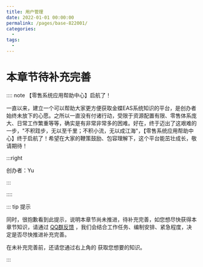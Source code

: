 ```yaml
---
title: 用户管理
date: 2022-01-01 00:00:00
permalink: /pages/base-822001/
categories:
  - 
tags:
  - 
---
```


# 本章节待补充完善

:::: note 【零售系统应用帮助中心】启航了！

一直以来，建立一个可以帮助大家更方便获取金蝶EAS系统知识的平台，是创办者始终未放下的心愿。之所以一直没有付诸行动，受限于资源配置有限、零售体系庞大、日常工作繁重等等，确实是有非常非常多的困难。好在，终于迈出了这艰难的一步，"不积跬步，无以至千里；不积小流，无以成江海"，【零售系统应用帮助中心】终于启航了！希望在大家的鞭策鼓励、包容理解下，这个平台能茁壮成长，敬请期待！

:::right

创办者：Yu

:::

::::



::: tip 提示

同时，很抱歉看到此提示，说明本章节尚未推进，待补充完善，如您想尽快获得本章节知识，请通过  [QQ群反馈](https://jq.qq.com/?_wv=1027&k=Y6HPvi87) ，我们会结合工作任务、编制安排、紧急程度，决定是否尽快推进补充完善。

在未补充完善前，还请您通过右上角的 <Badge text="旧版手册" type="error" vertical="middle"/> 获取您想要的知识。


:::
